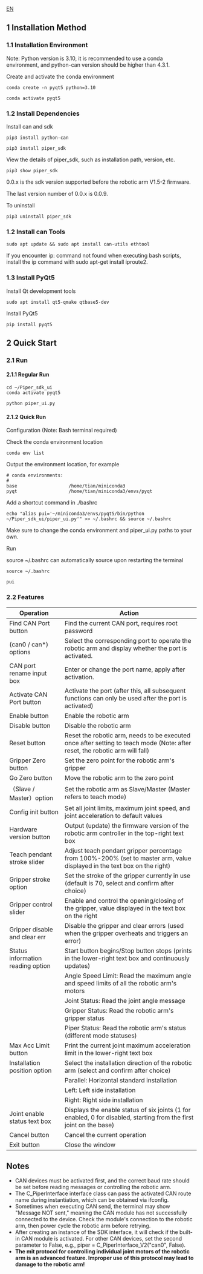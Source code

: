[EN](README(EN).md)

## 1 Installation Method

### 1.1 Installation Environment

Note: Python version is 3.10, it is recommended to use a conda environment, and python-can version should be higher than 4.3.1.

Create and activate the conda environment

```shell
conda create -n pyqt5 python=3.10
```
```shell
conda activate pyqt5
```

### 1.2 Install Dependencies

Install can and sdk

```shell
pip3 install python-can
```
```shell
pip3 install piper_sdk
```

View the details of piper_sdk, such as installation path, version, etc.

```shell
pip3 show piper_sdk
```

0.0.x is the sdk version supported before the robotic arm V1.5-2 firmware.

The last version number of 0.0.x is 0.0.9.

To uninstall

```shell
pip3 uninstall piper_sdk
```

### 1.2 Install can Tools

```shell
sudo apt update && sudo apt install can-utils ethtool
```

If you encounter ip: command not found when executing bash scripts, install the ip command with sudo apt-get install iproute2.

### 1.3 Install PyQt5

Install Qt development tools
```shell
sudo apt install qt5-qmake qtbase5-dev
```

Install PyQt5

```shell
pip install pyqt5

```
## 2 Quick Start

### 2.1 Run

#### 2.1.1 Regular Run

```shell
cd ~/Piper_sdk_ui
conda activate pyqt5
```
```shell
python piper_ui.py
```

#### 2.1.2 Quick Run

Configuration (Note: Bash terminal required)

Check the conda environment location

```shell
conda env list
```
Output the environment location, for example
```
# conda environments:
#
base                   /home/tian/miniconda3
pyqt                   /home/tian/miniconda3/envs/pyqt
```
Add a shortcut command in ./bashrc
```shell
echo "alias pui='~/miniconda3/envs/pyqt5/bin/python ~/Piper_sdk_ui/piper_ui.py'" >> ~/.bashrc && source ~/.bashrc
```
Make sure to change the conda environment and piper_ui.py paths to your own.

Run

source ~/.bashrc can automatically source upon restarting the terminal
```shell
source ~/.bashrc
```

```shell
pui
```

### 2.2 Features

|Operation |Action|
|---|---|
|Find CAN Port button|Find the current CAN port, requires root password|
| (can0 / can*) options| Select the corresponding port to operate the robotic arm and display whether the port is activated. | 
| CAN port rename input box | Enter or change the port name, apply after activation. |
|Activate CAN Port button|Activate the port (after this, all subsequent functions can only be used after the port is activated)|
|Enable button|Enable the robotic arm|
|Disable button|Disable the robotic arm|
|Reset button|Reset the robotic arm, needs to be executed once after setting to teach mode (Note: after reset, the robotic arm will fall)|
|Gripper Zero button|Set the zero point for the robotic arm's gripper|
|Go Zero button|Move the robotic arm to the zero point|
|（Slave / Master）option|Set the robotic arm as Slave/Master (Master refers to teach mode)|
|Config init button|Set all joint limits, maximum joint speed, and joint acceleration to default values|
|Hardware version button|Output (update) the firmware version of the robotic arm controller in the top-right text box|
|Teach pendant stroke slider|Adjust teach pendant gripper percentage from 100%-200% (set to master arm, value displayed in the text box on the right)|
|Gripper stroke option|Set the stroke of the gripper currently in use (default is 70, select and confirm after choice)|
|Gripper control slider|Enable and control the opening/closing of the gripper, value displayed in the text box on the right|
|Gripper disable and clear err|Disable the gripper and clear errors (used when the gripper overheats and triggers an error)|
|Status information reading option|Start button begins/Stop button stops (prints in the lower-right text box and continuously updates)|
| |Angle Speed Limit: Read the maximum angle and speed limits of all the robotic arm's motors|
| |Joint Status: Read the joint angle message|
| |Gripper Status: Read the robotic arm's gripper status|
| |Piper Status: Read the robotic arm's status (different mode statuses)|
|Max Acc Limit button|Print the current joint maximum acceleration limit in the lower-right text box|
|Installation position option|Select the installation direction of the robotic arm (select and confirm after choice)|
| |Parallel: Horizontal standard installation|
| |Left: Left side installation|
| |Right: Right side installation|
|Joint enable status text box|Displays the enable status of six joints (1 for enabled, 0 for disabled, starting from the first joint on the base)|
|Cancel button|Cancel the current operation|
|Exit button|Close the window|

## Notes

- CAN devices must be activated first, and the correct baud rate should be set before reading messages or controlling the robotic arm.
- The C_PiperInterface interface class can pass the activated CAN route name during instantiation, which can be obtained via ifconfig.
- Sometimes when executing CAN send, the terminal may show "Message NOT sent," meaning the CAN module has not successfully connected to the device. Check the module's connection to the robotic arm, then power cycle the robotic arm before retrying.
- After creating an instance of the SDK interface, it will check if the built-in CAN module is activated. For other CAN devices, set the second parameter to False, e.g., piper = C_PiperInterface_V2("can0", False).
- **The mit protocol for controlling individual joint motors of the robotic arm is an advanced feature. Improper use of this protocol may lead to damage to the robotic arm!**
